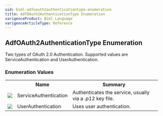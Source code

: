 ```yaml
---
uid: biml-adfoauth2authenticationtype-enumeration
title: AdfOAuth2AuthenticationType Enumeration
varigenceProduct: Biml Language
varigenceArticleType: Reference
---
```


## AdfOAuth2AuthenticationType Enumeration<div class="LanguageSummary"><div class ="SummaryItem">Two types of OAuth 2.0 Authentication. Supported values are ServiceAuthentication and UserAuthentication.</div></div><div class="EnumValueGroup">### Enumeration Values<table id="EnumValue" class="MemberList"><tbody><tr><th class="MemberTypeIconColumnHeader">&nbsp;</th><th class="MemberNameColumnHeader">Name</th><th class="MemberSummaryColumnHeader">Summary</th></tr><tr class="cd0"><td align="center" class="MemberTypeIcon"><img src="enumValue.png"></img></td><td class="MemberName">ServiceAuthentication</td><td class="MemberSummary"><div class ="SummaryItem">Authenticates the service, usually via a .p12 key file.</div></td></tr><tr class="cd1"><td align="center" class="MemberTypeIcon"><img src="enumValue.png"></img></td><td class="MemberName">UserAuthentication</td><td class="MemberSummary"><div class ="SummaryItem">Uses user authentication.</div></td></tr></tbody></table></div>